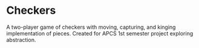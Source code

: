 # Checkers
A two-player game of checkers with moving, capturing, and kinging implementation of pieces. Created for APCS 1st semester project exploring abstraction. 
